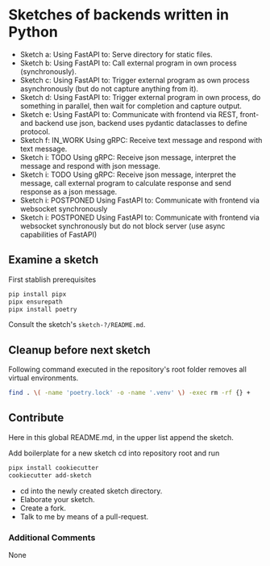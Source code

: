 # Sketches of backends written in Python

- Sketch a: Using FastAPI to: Serve directory for static files.
- Sketch b: Using FastAPI to: Call external program in own process (synchronously).
- Sketch c: Using FastAPI to: Trigger external program as own process asynchronously (but do not capture anything from it).
- Sketch d: Using FastAPI to: Trigger external program in own process, do something in parallel, then wait for completion and capture output.
- Sketch e: Using FastAPI to: Communicate with frontend via REST, front- and backend use json, backend uses pydantic dataclasses to define protocol.
- Sketch f: IN_WORK Using gRPC: Receive text message and respond with text message.
- Sketch i: TODO Using gRPC: Receive json message, interpret the message and respond with json message.
- Sketch i: TODO Using gRPC: Receive json message, interpret the message, call external program to calculate response and send response as a json message.
- Sketch i: POSTPONED Using FastAPI to: Communicate with frontend via websocket synchronously
- Sketch i: POSTPONED Using FastAPI to: Communicate with frontend via websocket synchronously but do not block server (use async capabilities of FastAPI)


## Examine a sketch

First stablish prerequisites

```bash
pip install pipx
pipx ensurepath
pipx install poetry
```

Consult the sketch's `sketch-?/README.md`.


## Cleanup before next sketch

Following command executed in the repository's root folder removes all virtual environments.

```bash
find . \( -name 'poetry.lock' -o -name '.venv' \) -exec rm -rf {} +
```


## Contribute

Here in this global README.md, in the upper list append the sketch.

Add boilerplate for a new sketch cd into repository root and run

```bash
pipx install cookiecutter
cookiecutter add-sketch
```

- cd into the newly created sketch directory.
- Elaborate your sketch.
- Create a fork.
- Talk to me by means of a pull-request.


### Additional Comments

None
